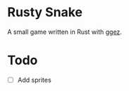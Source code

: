 # Rusty Snake

A small game written in Rust with [ggez](https://github.com/ggez/ggez).

# Todo

- [ ] Add sprites
